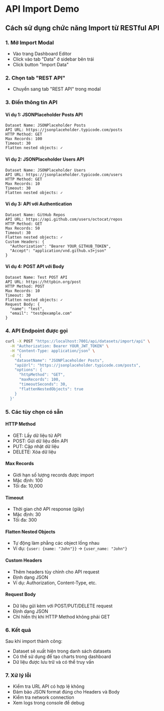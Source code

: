 # API Import Demo

## Cách sử dụng chức năng Import từ RESTful API

### 1. Mở Import Modal

-   Vào trang Dashboard Editor
-   Click vào tab "Data" ở sidebar bên trái
-   Click button "Import Data"

### 2. Chọn tab "REST API"

-   Chuyển sang tab "REST API" trong modal

### 3. Điền thông tin API

#### Ví dụ 1: JSONPlaceholder Posts API

```
Dataset Name: JSONPlaceholder Posts
API URL: https://jsonplaceholder.typicode.com/posts
HTTP Method: GET
Max Records: 100
Timeout: 30
Flatten nested objects: ✓
```

#### Ví dụ 2: JSONPlaceholder Users API

```
Dataset Name: JSONPlaceholder Users
API URL: https://jsonplaceholder.typicode.com/users
HTTP Method: GET
Max Records: 10
Timeout: 30
Flatten nested objects: ✓
```

#### Ví dụ 3: API với Authentication

```
Dataset Name: GitHub Repos
API URL: https://api.github.com/users/octocat/repos
HTTP Method: GET
Max Records: 50
Timeout: 30
Flatten nested objects: ✓
Custom Headers: {
  "Authorization": "Bearer YOUR_GITHUB_TOKEN",
  "Accept": "application/vnd.github.v3+json"
}
```

#### Ví dụ 4: POST API với Body

```
Dataset Name: Test POST API
API URL: https://httpbin.org/post
HTTP Method: POST
Max Records: 10
Timeout: 30
Flatten nested objects: ✓
Request Body: {
  "name": "test",
  "email": "test@example.com"
}
```

### 4. API Endpoint được gọi

```bash
curl -X POST "https://localhost:7001/api/datasets/import/api" \
  -H "Authorization: Bearer YOUR_JWT_TOKEN" \
  -H "Content-Type: application/json" \
  -d '{
    "datasetName": "JSONPlaceholder Posts",
    "apiUrl": "https://jsonplaceholder.typicode.com/posts",
    "options": {
      "httpMethod": "GET",
      "maxRecords": 100,
      "timeoutSeconds": 30,
      "flattenNestedObjects": true
    }
  }'
```

### 5. Các tùy chọn có sẵn

#### HTTP Method

-   GET: Lấy dữ liệu từ API
-   POST: Gửi dữ liệu đến API
-   PUT: Cập nhật dữ liệu
-   DELETE: Xóa dữ liệu

#### Max Records

-   Giới hạn số lượng records được import
-   Mặc định: 100
-   Tối đa: 10,000

#### Timeout

-   Thời gian chờ API response (giây)
-   Mặc định: 30
-   Tối đa: 300

#### Flatten Nested Objects

-   Tự động làm phẳng các object lồng nhau
-   Ví dụ: `{user: {name: "John"}}` → `{user_name: "John"}`

#### Custom Headers

-   Thêm headers tùy chỉnh cho API request
-   Định dạng JSON
-   Ví dụ: Authorization, Content-Type, etc.

#### Request Body

-   Dữ liệu gửi kèm với POST/PUT/DELETE request
-   Định dạng JSON
-   Chỉ hiển thị khi HTTP Method không phải GET

### 6. Kết quả

Sau khi import thành công:

-   Dataset sẽ xuất hiện trong danh sách datasets
-   Có thể sử dụng để tạo charts trong dashboard
-   Dữ liệu được lưu trữ và có thể truy vấn

### 7. Xử lý lỗi

-   Kiểm tra URL API có hợp lệ không
-   Đảm bảo JSON format đúng cho Headers và Body
-   Kiểm tra network connection
-   Xem logs trong console để debug
